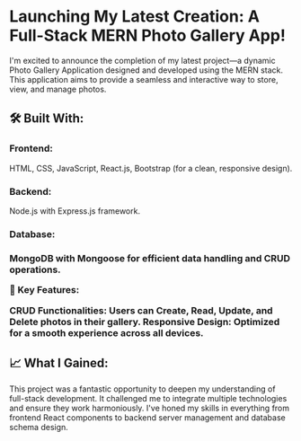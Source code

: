 
<h1>Launching My Latest Creation: A Full-Stack MERN Photo Gallery App!</h1>

I'm excited to announce the completion of my latest project—a dynamic Photo Gallery Application designed and developed using the MERN stack. This application aims to provide a seamless and interactive way to store, view, and manage photos.

<h2>🛠️ Built With:</h2>

<h3>Frontend:</h3> HTML, CSS, JavaScript, React.js, Bootstrap (for a clean, responsive design).
<h3>Backend: </h3>Node.js with Express.js framework.
<h3>Database:</h3><h3> MongoDB with Mongoose for efficient data handling and CRUD operations.

🔑 Key Features:

CRUD Functionalities: Users can Create, Read, Update, and Delete photos in their gallery.
Responsive Design: Optimized for a smooth experience across all devices.
<h2>📈 What I Gained:</h2>
This project was a fantastic opportunity to deepen my understanding of full-stack development. It challenged me to integrate multiple technologies and ensure they work harmoniously. I've honed my skills in everything from frontend React components to backend server management and database schema design.

